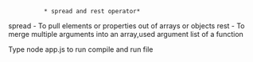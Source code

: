               * spread and rest operator*

spread - To pull elements or properties out of arrays or objects
rest - To merge multiple arguments into an array,used argument list of a function

Type node app.js to run compile and run file
